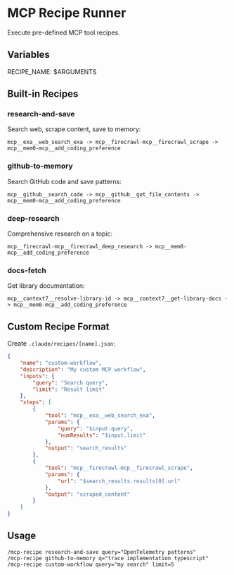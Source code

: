 # MCP Recipe Runner

Execute pre-defined MCP tool recipes.

## Variables

RECIPE_NAME: $ARGUMENTS

## Built-in Recipes

### research-and-save

Search web, scrape content, save to memory:

```
mcp__exa__web_search_exa -> mcp__firecrawl-mcp__firecrawl_scrape -> mcp__mem0-mcp__add_coding_preference
```

### github-to-memory

Search GitHub code and save patterns:

```
mcp__github__search_code -> mcp__github__get_file_contents -> mcp__mem0-mcp__add_coding_preference
```

### deep-research

Comprehensive research on a topic:

```
mcp__firecrawl-mcp__firecrawl_deep_research -> mcp__mem0-mcp__add_coding_preference
```

### docs-fetch

Get library documentation:

```
mcp__context7__resolve-library-id -> mcp__context7__get-library-docs -> mcp__mem0-mcp__add_coding_preference
```

## Custom Recipe Format

Create `.claude/recipes/[name].json`:

```json
{
	"name": "custom-workflow",
	"description": "My custom MCP workflow",
	"inputs": {
		"query": "Search query",
		"limit": "Result limit"
	},
	"steps": [
		{
			"tool": "mcp__exa__web_search_exa",
			"params": {
				"query": "$input.query",
				"numResults": "$input.limit"
			},
			"output": "search_results"
		},
		{
			"tool": "mcp__firecrawl-mcp__firecrawl_scrape",
			"params": {
				"url": "$search_results.results[0].url"
			},
			"output": "scraped_content"
		}
	]
}
```

## Usage

```
/mcp-recipe research-and-save query="OpenTelemetry patterns"
/mcp-recipe github-to-memory q="trace implementation typescript"
/mcp-recipe custom-workflow query="my search" limit=5
```
